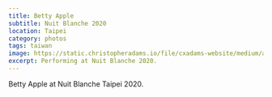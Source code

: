 ```yaml
---
title: Betty Apple
subtitle: Nuit Blanche 2020
location: Taipei
category: photos
tags: taiwan
image: https://static.christopheradams.io/file/cxadams-website/medium/albums/2020/20201003-1827_Taipei_NuitBlanche/20201003-1827_Taipei_NuitBlanche_L1001437-0.jpg
excerpt: Performing at Nuit Blanche 2020.
---
```


Betty Apple at Nuit Blanche Taipei 2020.
